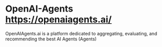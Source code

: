 # OpenAI-Agents https://openaiagents.ai/		
OpenAIAgents.ai is a platform dedicated to aggregating, evaluating, and recommending the best AI Agents (Agents) 
